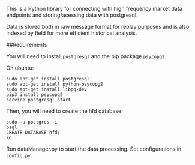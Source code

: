 This is a Python library for connecting with high frequency market data endpoints and storing/acessing data with postgresql. 

Data is stored both in raw message format for replay purposes and is also indexed by field for more efficient historical analysis.

##Requirements

You will need to install `postgresql` and the pip package `psycopg2`.

On ubuntu:
```
sudo apt-get install postgresql
sudo apt-get install python-psycopg2
sudo apt-get install libpq-dev
pip3 install psycopg2
service postgresql start
```
Then, you will need to create the hfd database:
```
sudo -u postgres -i
psql
CREATE DATABASE hfd;
\q
```
Run dataManager.py to start the data processing. Set configurations in `config.py`.
